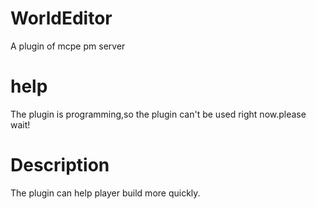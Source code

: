 # WorldEditor
A plugin of mcpe pm server
# help
The plugin is programming,so the plugin can't be used right now.please wait!
# Description
The plugin can help player build more quickly.
